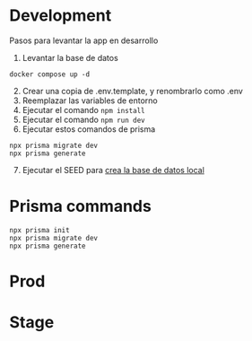 # Development

Pasos para levantar la app en desarrollo

1. Levantar la base de datos

```
docker compose up -d
```

2. Crear una copia de .env.template, y renombrarlo como .env
3. Reemplazar las variables de entorno
4. Ejecutar el comando ``` npm install ```
5. Ejecutar el comando ``` npm run dev ```
6. Ejecutar estos comandos de prisma
```
npx prisma migrate dev
npx prisma generate

```
7. Ejecutar el SEED para [crea la base de datos local](localhost:3000/api/seed)

# Prisma commands
```
npx prisma init
npx prisma migrate dev
npx prisma generate
```


# Prod

# Stage
